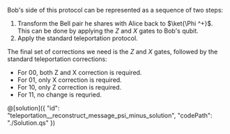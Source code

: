 Bob's side of this protocol can be represented as a sequence of two steps:
 1. Transform the Bell pair he shares with Alice back to $\ket{\Phi ^+}$. This can be done by applying the $Z$ and $X$ gates to Bob's qubit.
 2. Apply the standard teleportation protocol.
 
The final set of corrections we need is the $Z$ and $X$ gates, followed by the standard teleportation corrections:
- For 00, both Z and X correction is required.
- For 01, only X correction is required.
- For 10, only Z correction is required.
- For 11, no change is requried.

@[solution]({
    "id": "teleportation__reconstruct_message_psi_minus_solution",
    "codePath": "./Solution.qs"
})